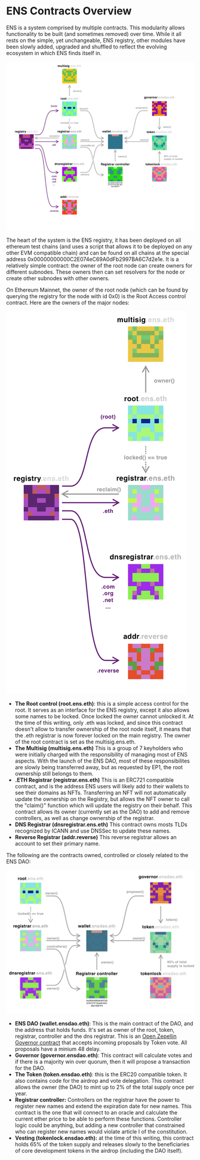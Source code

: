 # ENS Contracts Overview

ENS is a system comprised by multiple contracts. This modularity allows functionality to be built (and sometimes removed) over time. While it all rests on the simple, yet unchangeable, ENS registry, other modules have been slowly added, upgraded and shuffled to reflect the evolving ecosystem in which ENS finds itself in.

![ENS Map](../.gitbook/assets/ENS_Map_V3.png)

The heart of the system is the ENS registry, it has been deployed on all ethereum test chains (and uses a script that allows it to be deployed on any other EVM compatible chain) and can be found on all chains at the special address 0x00000000000C2E074eC69A0dFb2997BA6C7d2e1e. It is a relatively simple contract: the owner of the root node can create owners for different subnodes. These owners then can set resolvers for the node or create other subnodes with other owners.

On Ethereum Mainnet, the owner of the root node (which can be found by querying the registry for the node with id 0x0) is the Root Access control contract. Here are the owners of the major nodes:

![ENS Registry](../.gitbook/assets/ENS_Registry.png)

* **The Root control (root.ens.eth)**: this is a simple access control for the root. It serves as an interface for the ENS registry, except it also allows some names to be locked. Once locked the owner cannot unlocked it. At the time of this writing, only .eth was locked, and since this contract doesn't allow to transfer ownership of the root node itself, it means that the .eth registrar is now forever locked on the main registry. The owner of the root contract is set as the multisig.ens.eth.
* **The Multisig (multisig.ens.eth)** This is a group of 7 keyholders who were initially charged with the responsibility of managing most of ENS aspects. With the launch of the ENS DAO, most of these responsibilites are slowly being transferred away, but as requested by EP1, the root ownership still belongs to them.
* **.ETH Registrar (registrar.ens.eth)** This is an ERC721 compatible contract, and is the address ENS users will likely add to their wallets to see their domains as NFTs. Transferring an NFT will not automatically update the ownership on the Registry, but allows the NFT owner to call the "claim()" function which will update the registry on their behalf. This contract allows its owner (currently set as the DAO) to add and remove controllers, as well as change ownership of the registrar.
* **DNS Registrar (dnsregistrar.ens.eth)** This contract owns mosts TLDs recognized by ICANN and use DNSSec to update these names.
* **Reverse Registrar (addr.reverse)** This reverse registrar allows an account to set their primary name.

The following are the contracts owned, controlled or closely related to the ENS DAO:

![ENS DAO](../.gitbook/assets/ENS_DAO.png)

* **ENS DAO (wallet.ensdao.eth)**: This is the main contract of the DAO, and the address that holds funds. It's set as owner of the root, token, registrar, controller and the dns registrar. This is an [Open Zepellin Governor contract](https://docs.openzeppelin.com/contracts/4.x/governance) that accepts incoming proposals by Token vote. All proposals have a minium 48 delay.
* **Governor (governor.ensdao.eth)**: This contract will calculate votes and if there is a majority win over quorum, then it will propose a transaction for the DAO.
* **The Token (token.ensdao.eth)**: this is the ERC20 compatible token. It also contains code for the airdrop and vote delegation. This contract allows the owner (the DAO) to mint up to 2% of the total supply once per year.
* **Registrar controller:** Controllers on the registrar have the power to register new names and extend the expiration date for new names. This contract is the one that will connect to an oracle and calculate the current ether price to be able to perform these functions. Controller logic could be anything, but adding a new controller that  constrained who can register new names would violate article I of the constitution.
* **Vesting (tokenlock.ensdao.eth):** at the time of this writing, this contract holds 65% of the token supply and releases slowly to the beneficiaries of core development tokens in the airdrop (including the DAO itself).




